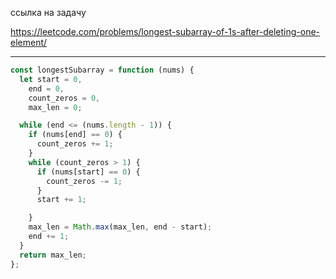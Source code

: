 ссылка на задачу 

https://leetcode.com/problems/longest-subarray-of-1s-after-deleting-one-element/

---

```js
const longestSubarray = function (nums) {
  let start = 0,
    end = 0,
    count_zeros = 0,
    max_len = 0;

  while (end <= (nums.length - 1)) {
    if (nums[end] == 0) {
      count_zeros += 1;
    }
    while (count_zeros > 1) {
      if (nums[start] == 0) {
        count_zeros -= 1;
      }
      start += 1;

    }
    max_len = Math.max(max_len, end - start);
    end += 1;
  }
  return max_len;
};

```
